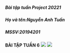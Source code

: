 ##### Bài tập tuần Project 20221

##### Họ và tên:Nguyễn Anh Tuấn 

##### MSSV:20194201

**BÀI TẬP TUẦN 6**
![](https://user-images.githubusercontent.com/68914198/201457090-d4be27d9-7c30-4ca3-93f7-2f567b11b94a.png)
![](https://user-images.githubusercontent.com/68914198/201457092-ac0f98f2-ca50-4c78-8df7-d3451e64b1f7.png)